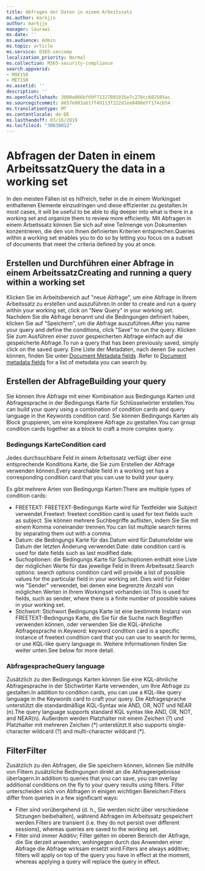 ```yaml
---
title: Abfragen der Daten in einem Arbeitssatz
ms.author: markjjo
author: markjjo
manager: laurawi
ms.date: ''
ms.audience: Admin
ms.topic: article
ms.service: O365-seccomp
localization_priority: Normal
ms.collection: M365-security-compliance
search.appverid:
- MOE150
- MET150
ms.assetid: ''
description: ''
ms.openlocfilehash: 3000a066bf69f71327801035e7c270cc602565ac
ms.sourcegitcommit: 8657e003ab1ff49113f222d1ee8400eff174cb54
ms.translationtype: MT
ms.contentlocale: de-DE
ms.lasthandoff: 03/16/2019
ms.locfileid: "30639012"
---
```

# <a name="query-the-data-in-a-working-set"></a><span data-ttu-id="23c54-102">Abfragen der Daten in einem Arbeitssatz</span><span class="sxs-lookup"><span data-stu-id="23c54-102">Query the data in a working set</span></span>

<span data-ttu-id="23c54-103">In den meisten Fällen ist es hilfreich, tiefer in die in einem Workingset enthaltenen Elemente einzudringen und diese effizienter zu gestalten.</span><span class="sxs-lookup"><span data-stu-id="23c54-103">In most cases, it will be useful to be able to dig deeper into what is there in a working set and organize them to review more efficiently.</span></span> <span data-ttu-id="23c54-104">Mit Abfragen in einem Arbeitssatz können Sie sich auf eine Teilmenge von Dokumenten konzentrieren, die den von Ihnen definierten Kriterien entsprechen.</span><span class="sxs-lookup"><span data-stu-id="23c54-104">Queries within a working set enables you to do so by letting you focus on a subset of documents that meet the criteria defined by you at once.</span></span>

## <a name="creating-and-running-a-query-within-a-working-set"></a><span data-ttu-id="23c54-105">Erstellen und Durchführen einer Abfrage in einem Arbeitssatz</span><span class="sxs-lookup"><span data-stu-id="23c54-105">Creating and running a query within a working set</span></span>

<span data-ttu-id="23c54-106">Klicken Sie im Arbeitsbereich auf "neue Abfrage", um eine Abfrage in Ihrem Arbeitssatz zu erstellen und auszuführen.</span><span class="sxs-lookup"><span data-stu-id="23c54-106">In order to create and run a query within your working set, click on "New Query" in your working set.</span></span> <span data-ttu-id="23c54-107">Nachdem Sie die Abfrage benannt und die Bedingungen definiert haben, klicken Sie auf "Speichern", um die Abfrage auszuführen.</span><span class="sxs-lookup"><span data-stu-id="23c54-107">After you name your query and define the conditions, click "Save" to run the query.</span></span> <span data-ttu-id="23c54-108">Klicken Sie zum Ausführen einer zuvor gespeicherten Abfrage einfach auf die gespeicherte Abfrage.</span><span class="sxs-lookup"><span data-stu-id="23c54-108">To run a query that has been previously saved, simply click on the saved query.</span></span> <span data-ttu-id="23c54-109">Eine Liste der Metadaten, nach denen Sie suchen können, finden Sie unter [Document Metadata fields](document-metadata-fields.md) .</span><span class="sxs-lookup"><span data-stu-id="23c54-109">Refer to [Document metadata fields](document-metadata-fields.md) for a list of metadata you can search by.</span></span>

## <a name="building-your-query"></a><span data-ttu-id="23c54-110">Erstellen der Abfrage</span><span class="sxs-lookup"><span data-stu-id="23c54-110">Building your query</span></span>

<span data-ttu-id="23c54-111">Sie können Ihre Abfrage mit einer Kombination aus Bedingungs Karten und Abfragesprache in der Bedingungs Karte für Schlüsselwörter erstellen.</span><span class="sxs-lookup"><span data-stu-id="23c54-111">You can build your query using a combination of condition cards and query language in the Keywords condition card.</span></span> <span data-ttu-id="23c54-112">Sie können Bedingungs Karten als Block gruppieren, um eine komplexere Abfrage zu gestalten.</span><span class="sxs-lookup"><span data-stu-id="23c54-112">You can group condition cards together as a block to craft a more complex query.</span></span>

### <a name="condition-card"></a><span data-ttu-id="23c54-113">Bedingungs Karte</span><span class="sxs-lookup"><span data-stu-id="23c54-113">Condition card</span></span>

<span data-ttu-id="23c54-114">Jedes durchsuchbare Feld in einem Arbeitssatz verfügt über eine entsprechende Konditions Karte, die Sie zum Erstellen der Abfrage verwenden können.</span><span class="sxs-lookup"><span data-stu-id="23c54-114">Every searchable field in a working set has a corresponding condition card that you can use to build your query.</span></span>

<span data-ttu-id="23c54-115">Es gibt mehrere Arten von Bedingungs Karten:</span><span class="sxs-lookup"><span data-stu-id="23c54-115">There are multiple types of condition cards:</span></span>
- <span data-ttu-id="23c54-116">FREETEXT: FREETEXT-Bedingungs Karte wird für Textfelder wie Subject verwendet.</span><span class="sxs-lookup"><span data-stu-id="23c54-116">Freetext: freetext condition card is used for text fields such as subject.</span></span> <span data-ttu-id="23c54-117">Sie können mehrere Suchbegriffe auflisten, indem Sie Sie mit einem Komma voneinander trennen.</span><span class="sxs-lookup"><span data-stu-id="23c54-117">You can list multiple search terms by separating them out with a comma.</span></span>
- <span data-ttu-id="23c54-118">Datum: die Bedingungs Karte für das Datum wird für Datumsfelder wie Datum der letzten Änderung verwendet.</span><span class="sxs-lookup"><span data-stu-id="23c54-118">Date: date condition card is used for date fields such as last modified date.</span></span>
- <span data-ttu-id="23c54-119">Suchoptionen: die Bedingungs Karte für Suchoptionen enthält eine Liste der möglichen Werte für das jeweilige Feld in Ihrem Arbeitssatz.</span><span class="sxs-lookup"><span data-stu-id="23c54-119">Search options: search options condition card will provide a list of possible values for the particular field in your working set.</span></span> <span data-ttu-id="23c54-120">Dies wird für Felder wie "Sender" verwendet, bei denen eine begrenzte Anzahl von möglichen Werten in Ihrem Workingset vorhanden ist.</span><span class="sxs-lookup"><span data-stu-id="23c54-120">This is used for fields, such as sender, where there is a finite number of possible values in your working set.</span></span>
- <span data-ttu-id="23c54-121">Stichwort: Stichwort Bedingungs Karte ist eine bestimmte Instanz von FREETEXT-Bedingungs Karte, die Sie für die Suche nach Begriffen verwenden können, oder verwenden Sie die KQL-ähnliche Abfragesprache in.</span><span class="sxs-lookup"><span data-stu-id="23c54-121">Keyword: keyword condition card is a specific instance of freetext condition card that you can use to search for terms, or use KQL-like query language in.</span></span> <span data-ttu-id="23c54-122">Weitere Informationen finden Sie weiter unten.</span><span class="sxs-lookup"><span data-stu-id="23c54-122">See below for more detail.</span></span>

### <a name="query-language"></a><span data-ttu-id="23c54-123">Abfragesprache</span><span class="sxs-lookup"><span data-stu-id="23c54-123">Query language</span></span>

<span data-ttu-id="23c54-124">Zusätzlich zu den Bedingungs Karten können Sie eine KQL-ähnliche Abfragesprache in der Stichwörter Karte verwenden, um Ihre Abfrage zu gestalten.</span><span class="sxs-lookup"><span data-stu-id="23c54-124">In addition to condition cards, you can use a KQL-like query language in the Keywords card to craft your query.</span></span> <span data-ttu-id="23c54-125">Die Abfragesprache unterstützt die standardmäßige KQL-Syntax wie AND, OR, NOT und NEAR (n).</span><span class="sxs-lookup"><span data-stu-id="23c54-125">The query language supports standard KQL syntax like AND, OR, NOT, and NEAR(n).</span></span> <span data-ttu-id="23c54-126">Außerdem werden Platzhalter mit einem Zeichen (?) und Platzhalter mit mehreren Zeichen (\*) unterstützt.</span><span class="sxs-lookup"><span data-stu-id="23c54-126">It also supports single-character wildcard (?) and multi-character wildcard (\*).</span></span>

## <a name="filter"></a><span data-ttu-id="23c54-127">Filter</span><span class="sxs-lookup"><span data-stu-id="23c54-127">Filter</span></span>

<span data-ttu-id="23c54-128">Zusätzlich zu den Abfragen, die Sie speichern können, können Sie mithilfe von Filtern zusätzliche Bedingungen direkt an die Abfrageergebnisse überlagern.</span><span class="sxs-lookup"><span data-stu-id="23c54-128">In addition to queries that you can save, you can overlay additional conditions on the fly to your query results using filters.</span></span> <span data-ttu-id="23c54-129">Filter unterscheiden sich von Abfragen in einigen wichtigen Bereichen:</span><span class="sxs-lookup"><span data-stu-id="23c54-129">Filters differ from queries in a few significant ways:</span></span>
- <span data-ttu-id="23c54-130">Filter sind vorübergehend (d. h., Sie werden nicht über verschiedene Sitzungen beibehalten), während Abfragen im Arbeitssatz gespeichert werden.</span><span class="sxs-lookup"><span data-stu-id="23c54-130">Filters are transient (i.e. they do not persist over different sessions), whereas queries are saved to the working set.</span></span>
- <span data-ttu-id="23c54-131">Filter sind immer Additiv; Filter gelten im oberen Bereich der Abfrage, die Sie derzeit anwenden, wohingegen durch das Anwenden einer Abfrage die Abfrage wirksam ersetzt wird.</span><span class="sxs-lookup"><span data-stu-id="23c54-131">Filters are always additive; filters will apply on top of the query you have in effect at the moment, whereas applying a query will replace the query in effect.</span></span>